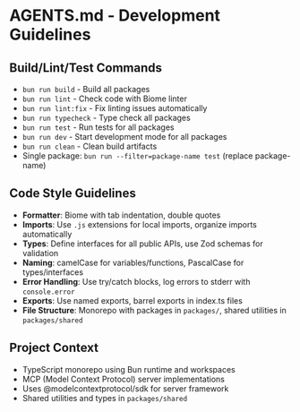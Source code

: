 # AGENTS.md - Development Guidelines

## Build/Lint/Test Commands
- `bun run build` - Build all packages
- `bun run lint` - Check code with Biome linter
- `bun run lint:fix` - Fix linting issues automatically
- `bun run typecheck` - Type check all packages
- `bun run test` - Run tests for all packages
- `bun run dev` - Start development mode for all packages
- `bun run clean` - Clean build artifacts
- Single package: `bun run --filter=package-name test` (replace package-name)

## Code Style Guidelines
- **Formatter**: Biome with tab indentation, double quotes
- **Imports**: Use `.js` extensions for local imports, organize imports automatically
- **Types**: Define interfaces for all public APIs, use Zod schemas for validation
- **Naming**: camelCase for variables/functions, PascalCase for types/interfaces
- **Error Handling**: Use try/catch blocks, log errors to stderr with `console.error`
- **Exports**: Use named exports, barrel exports in index.ts files
- **File Structure**: Monorepo with packages in `packages/`, shared utilities in `packages/shared`

## Project Context
- TypeScript monorepo using Bun runtime and workspaces
- MCP (Model Context Protocol) server implementations
- Uses @modelcontextprotocol/sdk for server framework
- Shared utilities and types in `packages/shared`